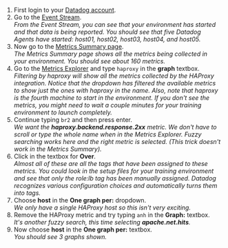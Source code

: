 1.  First login to your <a href="https://app.datadoghq.com" target="_datadog">Datadog account</a>.
2.  Go to the <a href="https://app.datadoghq.com/event/stream" target="_datadog">Event Stream</a>.<br>
  *From the Event Stream, you can see that your environment has started and that data is being reported. You should see that five Datadog Agents have started: host01, host02, host03, host04, and host05.*
3.  Now go to the <a href="https://app.datadoghq.com/metric/summary" target="_datadog">Metrics Summary page</a>.<br>
  *The Metrics Summary page shows all the metrics being collected in your environment. You should see about 160 metrics.*
4.  Go to the <a href="https://app.datadoghq.com/metric/explorer" target="_datadog">Metrics Explorer</a> and type <code>haproxy</code> in the **graph** textbox.<br>
  *Filtering by haproxy will show all the metrics collected by the HAProxy integration.  Notice that the dropdown has filtered the available metrics to show just the ones with haproxy in the name. Also, note that haproxy is the fourth machine to start in the environment. If you don't see the metrics, you might need to wait a couple minutes for your training environment to launch completely.*
5.  Continue typing <code>br2</code> and then press enter.<br>
  *We want the **haproxy.backend.response.2xx** metric. We don't have to scroll or type the whole name when in the Metrics Explorer. Fuzzy searching works here and the right metric is selected. (This trick doesn't work in the Metrics Summary).*
6.  Click in the textbox for **Over**.<br>
  *Almost all of these are all the tags that have been assigned to these metrics. You could look in the setup files for your training environment and see that only the role:lb tag has been manually assigned. Datadog recognizes various configuration choices and automatically turns them into tags.*
7.  Choose **host** in the **One graph per:** dropdown.<br>
  *We only have a single HAProxy host so this isn't very exciting.*
8.  Remove the HAProxy metric and try typing <code>anh</code> in the **Graph:** textbox.<br>
  *It's another fuzzy search, this time selecting **apache.net.hits**.*
9.  Now choose **host** in the **One graph per:** textbox.<br>
  *You should see 3 graphs shown.*